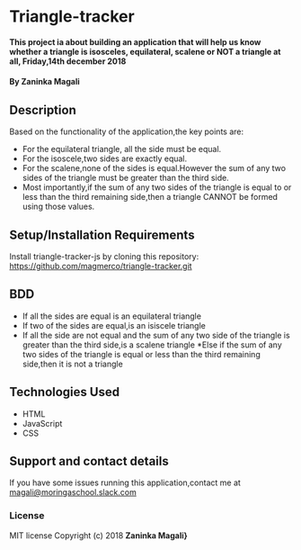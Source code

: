 # Triangle-tracker
#### This project ia about building an application that will help us know whether a triangle is isosceles, equilateral, scalene or NOT a triangle at all, Friday,14th december 2018
#### By **Zaninka Magali**
## Description
Based on the functionality of the application,the key points are:
* For the equilateral triangle, all the side must be equal.
* For the isoscele,two sides are exactly equal.
* For the scalene,none of the sides is equal.However the sum of any two sides of the triangle must be greater than the third side.
* Most importantly,if the sum of any two sides of the triangle is equal to or less than the third remaining side,then a triangle CANNOT be formed using those values.
## Setup/Installation Requirements
Install triangle-tracker-js by cloning this repository:
https://github.com/magmerco/triangle-tracker.git
## BDD
* If all the sides are equal is an equilateral triangle
* If two of the sides are equal,is an isiscele triangle
* If all the side are not equal and the sum of any two side of the triangle is greater than the third side,is a scalene triangle
*Else if the sum of any two sides of the triangle is equal or less than the third remaining side,then it is not a triangle
## Technologies Used
- HTML
- JavaScript
- CSS
## Support and contact details
If you have some issues running this application,contact me at magali@moringaschool.slack.com
### License
MIT license
Copyright (c) 2018 **Zaninka Magali}**
  
